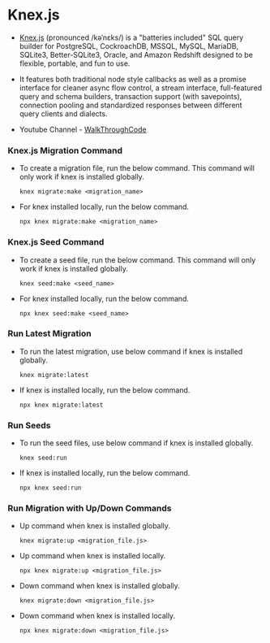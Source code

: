 # Knex.js
- [Knex.js](http://knexjs.org/) (pronounced /kəˈnɛks/) is a "batteries included" SQL query builder for PostgreSQL, CockroachDB, MSSQL, MySQL, MariaDB, SQLite3, Better-SQLite3, Oracle, and Amazon Redshift designed to be flexible, portable, and fun to use.

- It features both traditional node style callbacks as well as a promise interface for cleaner async flow control, a stream interface, full-featured query and schema builders, transaction support (with savepoints), connection pooling and standardized responses between different query clients and dialects.

- Youtube Channel - [WalkThroughCode](https://www.youtube.com/watch?v=4nP6zFEvF_c&list=PL7sCSgsRZ-smPRSrim4bX5TQfRue1jKfw)

### Knex.js Migration Command

- To create a migration file, run the below command. This command will only work if knex is installed globally.

  ```
  knex migrate:make <migration_name>
  ```

- For knex installed locally, run the below command.

  ```
  npx knex migrate:make <migration_name>
  ```

### Knex.js Seed Command

- To create a seed file, run the below command. This command will only work if knex is installed globally.

  ```
  knex seed:make <seed_name>
  ```

- For knex installed locally, run the below command.

  ```
  npx knex seed:make <seed_name>
  ```

### Run Latest Migration

- To run the latest migration, use below command if knex is installed globally.

  ```
  knex migrate:latest
  ```
- If knex is installed locally, run the below command.

  ```
  npx knex migrate:latest
  ```

### Run Seeds

- To run the seed files, use below command if knex is installed globally.

  ```
  knex seed:run
  ```
- If knex is installed locally, run the below command.

  ```
  npx knex seed:run
  ```

### Run Migration with Up/Down Commands
- Up command when knex is installed globally.

  ```
  knex migrate:up <migration_file.js>
  ```

- Up command when knex is installed locally.

  ```
  npx knex migrate:up <migration_file.js>
  ```

- Down command when knex is installed globally.

  ```
  knex migrate:down <migration_file.js>
  ```

- Down command when knex is installed locally.
  ```
  npx knex migrate:down <migration_file.js>
  ```